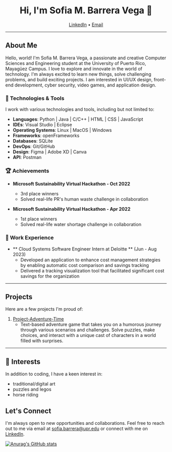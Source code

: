 <h1 align="center">Hi, I'm Sofia M. Barrera Vega 👋</h1>
<p align="center"></p>

<p align="center">
  <a href="[linkedin.com/in/smbv]">LinkedIn</a> •
  <a href="mailto:[sofia.barrera@upr.edu]">Email</a>
</p>

---

## About Me

Hello, world! I'm Sofia M. Barrera Vega, a passionate and creative Computer Sciences and Engineering student at the University of Puerto Rico, Mayagüez Campus. I love to explore and innovate in the world of technology. I'm always excited to learn new things, solve challenging problems, and build exciting projects. I am interested in UI/UX design, front-end development, cyber security, video games, and application design. 


### 🔧 Technologies & Tools

I work with various technologies and tools, including but not limited to:
- **Languages**: Python | Java | C/C++ | HTML | CSS | JavaScript 
- **IDEs**: Visual Studio | Eclipse
- **Operating Systems**: Linux | MacOS | Windows
- **Frameworks**: openFrameworks
- **Databases**: SQLite
- **DevOps**: Git/GitHub
- **Design**: Figma | Adobe XD | Canva
- **API**: Postman

### 🏆 Achievements

- **Microsoft Sustainability Virtual Hackathon - Oct 2022**
  - 3rd place winners
  - Solved real-life PR's human waste challenge in collaboration

- **Microsoft Sustainability Virtual Hackathon - Apr 2022**
  - 1st place winners
  - Solved real-life water shortage challenge in collaboration

### 💼 Work Experience

- ** Cloud Systems Software Engineer Intern at Deloitte ** (Jun - Aug 2023)
  - Developed an application to enhance cost management strategies by enabling automatic cost comparison and savings tracking
  - Delivered a tracking visualization tool that facilitated significant cost savings for the organization

---

## Projects

Here are a few projects I'm proud of:

1. [Project-Adventure-Time](https://github.com/smbv/Project-Adventure-Time.git)
   - Text-based adventure game that takes you on a humorous journey through various scenarios and challenges. Solve puzzles, make choices, and interact with a unique cast of characters in a world filled with surprises.

---

## 🌱 Interests

In addition to coding, I have a keen interest in:
-  traditional/digital art
-  puzzles and legos
-  horse riding

## Let's Connect

I'm always open to new opportunities and collaborations. Feel free to reach out to me via email at sofia.barrera@upr.edu or connect with me on [LinkedIn](linkedin.com/in/smbv).

[![Anurag's GitHub stats](https://github-readme-stats.vercel.app/api?username=smbv&theme=tokyonight)](https://github.com/smbv/github-readme-stats)


